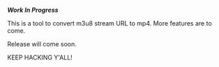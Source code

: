 ***Work In Progress***

This is a tool to convert m3u8 stream URL to mp4. More features are to come.

Release will come soon.

KEEP HACKING Y'ALL!
